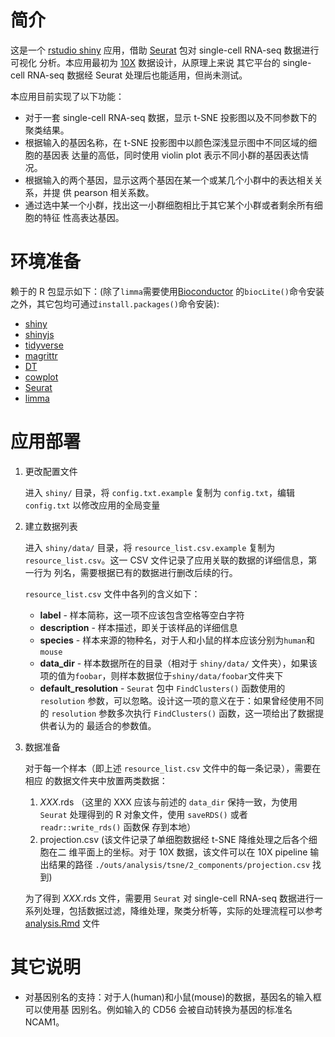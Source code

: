 # 简介

这是一个 [rstudio shiny](https://shiny.rstudio.com/) 应用，借助
[Seurat](http://satijalab.org/seurat/) 包对 single-cell RNA-seq 数据进行可视化
分析。本应用最初为 [10X](https://www.10xgenomics.com/) 数据设计，从原理上来说
其它平台的 single-cell RNA-seq 数据经 Seurat 处理后也能适用，但尚未测试。

本应用目前实现了以下功能：

* 对于一套 single-cell RNA-seq 数据，显示 t-SNE 投影图以及不同参数下的聚类结果。
* 根据输入的基因名称，在 t-SNE 投影图中以颜色深浅显示图中不同区域的细胞的基因表
  达量的高低，同时使用 violin plot 表示不同小群的基因表达情况。
* 根据输入的两个基因，显示这两个基因在某一个或某几个小群中的表达相关关系，并提
  供 pearson 相关系数。
* 通过选中某一个小群，找出这一小群细胞相比于其它某个小群或者剩余所有细胞的特征
  性高表达基因。

# 环境准备

赖于的 R 包显示如下：(除了`limma`需要使用[Bioconductor](http://bioconductor.org/)
的`biocLite()`命令安装之外，其它包均可通过`install.packages()`命令安装):

* [shiny](https://github.com/rstudio/shiny)
* [shinyjs](https://github.com/daattali/shinyjs)
* [tidyverse](https://github.com/tidyverse/tidyverse)
* [magrittr](https://github.com/tidyverse/magrittr)
* [DT](https://github.com/rstudio/DT)
* [cowplot](https://github.com/wilkelab/cowplot)
* [Seurat](https://github.com/satijalab/seurat)
* [limma](https://github.com/cran/limma)

# 应用部署

1. 更改配置文件

    进入 `shiny/` 目录，将 `config.txt.example` 复制为 `config.txt`，编辑
    `config.txt` 以修改应用的全局变量

2. 建立数据列表

    进入 `shiny/data/` 目录，将 `resource_list.csv.example` 复制为
    `resource_list.csv`。这一 CSV 文件记录了应用关联的数据的详细信息，第一行为
    列名，需要根据已有的数据进行删改后续的行。

    `resource_list.csv` 文件中各列的含义如下：

    * __label__ - 样本简称，这一项不应该包含空格等空白字符
    * __description__ - 样本描述，即关于该样品的详细信息
    * __species__ - 样本来源的物种名，对于人和小鼠的样本应该分别为`human`和`mouse`
    * __data_dir__ - 样本数据所在的目录（相对于 `shiny/data/`  文件夹），如果该
      项的值为`foobar`，则样本数据位于`shiny/data/foobar`文件夹下
    * __default_resolution__ - `Seurat` 包中 `FindClusters()` 函数使用的
      `resolution` 参数，可以忽略。设计这一项的意义在于：如果曾经使用不同的
      `resolution` 参数多次执行 `FindClusters()` 函数，这一项给出了数据提供者认为的
      最适合的参数值。

3. 数据准备

    对于每一个样本（即上述 `resource_list.csv` 文件中的每一条记录），需要在相应
    的数据文件夹中放置两类数据：

    1. _XXX_.rds （这里的 XXX 应该与前述的 `data_dir` 保持一致，为使用 `Seurat`
       处理得到的 R 对象文件，使用 `saveRDS()` 或者 `readr::write_rds()` 函数保
       存到本地）
    2. projection.csv (该文件记录了单细胞数据经 t-SNE 降维处理之后各个细胞在二
       维平面上的坐标。对于 10X 数据，该文件可以在 10X pipeline 输出结果的路径
       `./outs/analysis/tsne/2_components/projection.csv` 找到)

    为了得到 _XXX_.rds 文件，需要用 `Seurat` 对 single-cell RNA-seq 数据进行一
    系列处理，包括数据过滤，降维处理，聚类分析等，实际的处理流程可以参考
    [analysis.Rmd](shiny/example/analysis.Rmd) 文件


# 其它说明

* 对基因别名的支持：对于人(human)和小鼠(mouse)的数据，基因名的输入框可以使用基
  因别名。例如输入的 CD56 会被自动转换为基因的标准名 NCAM1。
